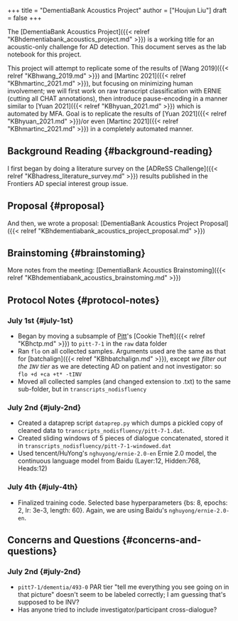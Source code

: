 +++
title = "DementiaBank Acoustics Project"
author = ["Houjun Liu"]
draft = false
+++

The [DementiaBank Acoustics Project]({{< relref "KBhdementiabank_acoustics_project.md" >}}) is a working title for an acoustic-only challenge for AD detection. This document serves as the lab notebook for this project.

This project will attempt to replicate some of the results of [Wang 2019]({{< relref "KBhwang_2019.md" >}}) and [Martinc 2021]({{< relref "KBhmartinc_2021.md" >}}), but focusing on minimizing human involvement; we will first work on raw transcript classification with ERNIE (cutting all CHAT annotations), then introduce pause-encoding in a manner similar to [Yuan 2021]({{< relref "KBhyuan_2021.md" >}}) which is automated by MFA. Goal is to replicate the results of [Yuan 2021]({{< relref "KBhyuan_2021.md" >}})/or even [Martinc 2021]({{< relref "KBhmartinc_2021.md" >}}) in a completely automated manner.


## Background Reading {#background-reading}

I first began by doing a literature survey on the [ADReSS Challenge]({{< relref "KBhadress_literature_survey.md" >}}) results published in the Frontiers AD special interest group issue.


## Proposal {#proposal}

And then, we wrote a proposal: [DementiaBank Acoustics Project Proposal]({{< relref "KBhdementiabank_acoustics_project_proposal.md" >}})


## Brainstoming {#brainstoming}

More notes from the meeting: [DementiaBank Acoustics Brainstoming]({{< relref "KBhdementiabank_acoustics_brainstoming.md" >}})


## Protocol Notes {#protocol-notes}


### July 1st {#july-1st}

-   Began by moving a subsample of [Pitt](https://dementia.talkbank.org/access/English/Pitt.html)'s [Cookie Theft]({{< relref "KBhctp.md" >}}) to `pitt-7-1` in the `raw` data folder
-   Ran `flo` on all collected samples. Arguments used are the same as that for [batchalign]({{< relref "KBhbatchalign.md" >}}), except _we filter out the `INV` tier_ as we are detecting AD on patient and not investigator: so  `flo +d +ca +t* -tINV`
-   Moved all collected samples (and changed extension to .txt) to the same sub-folder, but in `transcripts_nodisfluency`


### July 2nd {#july-2nd}

-   Created a dataprep script `dataprep.py` which dumps a pickled copy of cleaned data to `transcripts_nodisfluency/pitt-7-1.dat`.
-   Created sliding windows of 5 pieces of dialogue concatenated, stored it in `transcripts_nodisfluency/pitt-7-1-windowed.dat`
-   Used tencent/HuYong's `nghuyong/ernie-2.0-en` Ernie 2.0 model, the continuous language model from Baidu (Layer:12, Hidden:768, Heads:12)


### July 4th {#july-4th}

-   Finalized training code. Selected base hyperparameters {bs: 8, epochs: 2, lr: 3e-3, length: 60}. Again, we are using Baidu's `nghuyong/ernie-2.0-en`.


## Concerns and Questions {#concerns-and-questions}


### July 2nd {#july-2nd}

-   `pitt7-1/dementia/493-0` PAR tier "tell me everything you see going on in that picture" doesn't seem to be labeled correctly; I am guessing that's supposed to be INV?
-   Has anyone tried to include investigator/participant cross-dialogue?